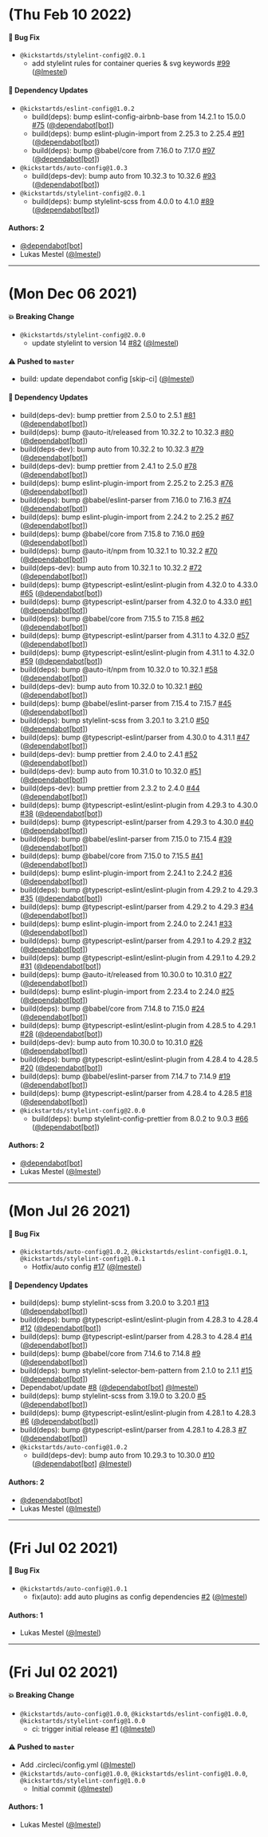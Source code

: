 # (Thu Feb 10 2022)

#### 🐛 Bug Fix

- `@kickstartds/stylelint-config@2.0.1`
  - add stylelint rules for container queries & svg keywords [#99](https://github.com/kickstartDS/config/pull/99) ([@lmestel](https://github.com/lmestel))

#### 🔩 Dependency Updates

- `@kickstartds/eslint-config@1.0.2`
  - build(deps): bump eslint-config-airbnb-base from 14.2.1 to 15.0.0 [#75](https://github.com/kickstartDS/config/pull/75) ([@dependabot[bot]](https://github.com/dependabot[bot]))
  - build(deps): bump eslint-plugin-import from 2.25.3 to 2.25.4 [#91](https://github.com/kickstartDS/config/pull/91) ([@dependabot[bot]](https://github.com/dependabot[bot]))
  - build(deps): bump @babel/core from 7.16.0 to 7.17.0 [#97](https://github.com/kickstartDS/config/pull/97) ([@dependabot[bot]](https://github.com/dependabot[bot]))
- `@kickstartds/auto-config@1.0.3`
  - build(deps-dev): bump auto from 10.32.3 to 10.32.6 [#93](https://github.com/kickstartDS/config/pull/93) ([@dependabot[bot]](https://github.com/dependabot[bot]))
- `@kickstartds/stylelint-config@2.0.1`
  - build(deps): bump stylelint-scss from 4.0.0 to 4.1.0 [#89](https://github.com/kickstartDS/config/pull/89) ([@dependabot[bot]](https://github.com/dependabot[bot]))

#### Authors: 2

- [@dependabot[bot]](https://github.com/dependabot[bot])
- Lukas Mestel ([@lmestel](https://github.com/lmestel))

---

# (Mon Dec 06 2021)

#### 💥 Breaking Change

- `@kickstartds/stylelint-config@2.0.0`
  - update stylelint to version 14 [#82](https://github.com/kickstartDS/config/pull/82) ([@lmestel](https://github.com/lmestel))

#### ⚠️ Pushed to `master`

- build: update dependabot config [skip-ci] ([@lmestel](https://github.com/lmestel))

#### 🔩 Dependency Updates

- build(deps-dev): bump prettier from 2.5.0 to 2.5.1 [#81](https://github.com/kickstartDS/config/pull/81) ([@dependabot[bot]](https://github.com/dependabot[bot]))
- build(deps): bump @auto-it/released from 10.32.2 to 10.32.3 [#80](https://github.com/kickstartDS/config/pull/80) ([@dependabot[bot]](https://github.com/dependabot[bot]))
- build(deps-dev): bump auto from 10.32.2 to 10.32.3 [#79](https://github.com/kickstartDS/config/pull/79) ([@dependabot[bot]](https://github.com/dependabot[bot]))
- build(deps-dev): bump prettier from 2.4.1 to 2.5.0 [#78](https://github.com/kickstartDS/config/pull/78) ([@dependabot[bot]](https://github.com/dependabot[bot]))
- build(deps): bump eslint-plugin-import from 2.25.2 to 2.25.3 [#76](https://github.com/kickstartDS/config/pull/76) ([@dependabot[bot]](https://github.com/dependabot[bot]))
- build(deps): bump @babel/eslint-parser from 7.16.0 to 7.16.3 [#74](https://github.com/kickstartDS/config/pull/74) ([@dependabot[bot]](https://github.com/dependabot[bot]))
- build(deps): bump eslint-plugin-import from 2.24.2 to 2.25.2 [#67](https://github.com/kickstartDS/config/pull/67) ([@dependabot[bot]](https://github.com/dependabot[bot]))
- build(deps): bump @babel/core from 7.15.8 to 7.16.0 [#69](https://github.com/kickstartDS/config/pull/69) ([@dependabot[bot]](https://github.com/dependabot[bot]))
- build(deps): bump @auto-it/npm from 10.32.1 to 10.32.2 [#70](https://github.com/kickstartDS/config/pull/70) ([@dependabot[bot]](https://github.com/dependabot[bot]))
- build(deps-dev): bump auto from 10.32.1 to 10.32.2 [#72](https://github.com/kickstartDS/config/pull/72) ([@dependabot[bot]](https://github.com/dependabot[bot]))
- build(deps): bump @typescript-eslint/eslint-plugin from 4.32.0 to 4.33.0 [#65](https://github.com/kickstartDS/config/pull/65) ([@dependabot[bot]](https://github.com/dependabot[bot]))
- build(deps): bump @typescript-eslint/parser from 4.32.0 to 4.33.0 [#61](https://github.com/kickstartDS/config/pull/61) ([@dependabot[bot]](https://github.com/dependabot[bot]))
- build(deps): bump @babel/core from 7.15.5 to 7.15.8 [#62](https://github.com/kickstartDS/config/pull/62) ([@dependabot[bot]](https://github.com/dependabot[bot]))
- build(deps): bump @typescript-eslint/parser from 4.31.1 to 4.32.0 [#57](https://github.com/kickstartDS/config/pull/57) ([@dependabot[bot]](https://github.com/dependabot[bot]))
- build(deps): bump @typescript-eslint/eslint-plugin from 4.31.1 to 4.32.0 [#59](https://github.com/kickstartDS/config/pull/59) ([@dependabot[bot]](https://github.com/dependabot[bot]))
- build(deps): bump @auto-it/npm from 10.32.0 to 10.32.1 [#58](https://github.com/kickstartDS/config/pull/58) ([@dependabot[bot]](https://github.com/dependabot[bot]))
- build(deps-dev): bump auto from 10.32.0 to 10.32.1 [#60](https://github.com/kickstartDS/config/pull/60) ([@dependabot[bot]](https://github.com/dependabot[bot]))
- build(deps): bump @babel/eslint-parser from 7.15.4 to 7.15.7 [#45](https://github.com/kickstartDS/config/pull/45) ([@dependabot[bot]](https://github.com/dependabot[bot]))
- build(deps): bump stylelint-scss from 3.20.1 to 3.21.0 [#50](https://github.com/kickstartDS/config/pull/50) ([@dependabot[bot]](https://github.com/dependabot[bot]))
- build(deps): bump @typescript-eslint/parser from 4.30.0 to 4.31.1 [#47](https://github.com/kickstartDS/config/pull/47) ([@dependabot[bot]](https://github.com/dependabot[bot]))
- build(deps-dev): bump prettier from 2.4.0 to 2.4.1 [#52](https://github.com/kickstartDS/config/pull/52) ([@dependabot[bot]](https://github.com/dependabot[bot]))
- build(deps-dev): bump auto from 10.31.0 to 10.32.0 [#51](https://github.com/kickstartDS/config/pull/51) ([@dependabot[bot]](https://github.com/dependabot[bot]))
- build(deps-dev): bump prettier from 2.3.2 to 2.4.0 [#44](https://github.com/kickstartDS/config/pull/44) ([@dependabot[bot]](https://github.com/dependabot[bot]))
- build(deps): bump @typescript-eslint/eslint-plugin from 4.29.3 to 4.30.0 [#38](https://github.com/kickstartDS/config/pull/38) ([@dependabot[bot]](https://github.com/dependabot[bot]))
- build(deps): bump @typescript-eslint/parser from 4.29.3 to 4.30.0 [#40](https://github.com/kickstartDS/config/pull/40) ([@dependabot[bot]](https://github.com/dependabot[bot]))
- build(deps): bump @babel/eslint-parser from 7.15.0 to 7.15.4 [#39](https://github.com/kickstartDS/config/pull/39) ([@dependabot[bot]](https://github.com/dependabot[bot]))
- build(deps): bump @babel/core from 7.15.0 to 7.15.5 [#41](https://github.com/kickstartDS/config/pull/41) ([@dependabot[bot]](https://github.com/dependabot[bot]))
- build(deps): bump eslint-plugin-import from 2.24.1 to 2.24.2 [#36](https://github.com/kickstartDS/config/pull/36) ([@dependabot[bot]](https://github.com/dependabot[bot]))
- build(deps): bump @typescript-eslint/eslint-plugin from 4.29.2 to 4.29.3 [#35](https://github.com/kickstartDS/config/pull/35) ([@dependabot[bot]](https://github.com/dependabot[bot]))
- build(deps): bump @typescript-eslint/parser from 4.29.2 to 4.29.3 [#34](https://github.com/kickstartDS/config/pull/34) ([@dependabot[bot]](https://github.com/dependabot[bot]))
- build(deps): bump eslint-plugin-import from 2.24.0 to 2.24.1 [#33](https://github.com/kickstartDS/config/pull/33) ([@dependabot[bot]](https://github.com/dependabot[bot]))
- build(deps): bump @typescript-eslint/parser from 4.29.1 to 4.29.2 [#32](https://github.com/kickstartDS/config/pull/32) ([@dependabot[bot]](https://github.com/dependabot[bot]))
- build(deps): bump @typescript-eslint/eslint-plugin from 4.29.1 to 4.29.2 [#31](https://github.com/kickstartDS/config/pull/31) ([@dependabot[bot]](https://github.com/dependabot[bot]))
- build(deps): bump @auto-it/released from 10.30.0 to 10.31.0 [#27](https://github.com/kickstartDS/config/pull/27) ([@dependabot[bot]](https://github.com/dependabot[bot]))
- build(deps): bump eslint-plugin-import from 2.23.4 to 2.24.0 [#25](https://github.com/kickstartDS/config/pull/25) ([@dependabot[bot]](https://github.com/dependabot[bot]))
- build(deps): bump @babel/core from 7.14.8 to 7.15.0 [#24](https://github.com/kickstartDS/config/pull/24) ([@dependabot[bot]](https://github.com/dependabot[bot]))
- build(deps): bump @typescript-eslint/eslint-plugin from 4.28.5 to 4.29.1 [#28](https://github.com/kickstartDS/config/pull/28) ([@dependabot[bot]](https://github.com/dependabot[bot]))
- build(deps-dev): bump auto from 10.30.0 to 10.31.0 [#26](https://github.com/kickstartDS/config/pull/26) ([@dependabot[bot]](https://github.com/dependabot[bot]))
- build(deps): bump @typescript-eslint/eslint-plugin from 4.28.4 to 4.28.5 [#20](https://github.com/kickstartDS/config/pull/20) ([@dependabot[bot]](https://github.com/dependabot[bot]))
- build(deps): bump @babel/eslint-parser from 7.14.7 to 7.14.9 [#19](https://github.com/kickstartDS/config/pull/19) ([@dependabot[bot]](https://github.com/dependabot[bot]))
- build(deps): bump @typescript-eslint/parser from 4.28.4 to 4.28.5 [#18](https://github.com/kickstartDS/config/pull/18) ([@dependabot[bot]](https://github.com/dependabot[bot]))
- `@kickstartds/stylelint-config@2.0.0`
  - build(deps): bump stylelint-config-prettier from 8.0.2 to 9.0.3 [#66](https://github.com/kickstartDS/config/pull/66) ([@dependabot[bot]](https://github.com/dependabot[bot]))

#### Authors: 2

- [@dependabot[bot]](https://github.com/dependabot[bot])
- Lukas Mestel ([@lmestel](https://github.com/lmestel))

---

# (Mon Jul 26 2021)

#### 🐛 Bug Fix

- `@kickstartds/auto-config@1.0.2`, `@kickstartds/eslint-config@1.0.1`, `@kickstartds/stylelint-config@1.0.1`
  - Hotfix/auto config [#17](https://github.com/kickstartDS/config/pull/17) ([@lmestel](https://github.com/lmestel))

#### 🔩 Dependency Updates

- build(deps): bump stylelint-scss from 3.20.0 to 3.20.1 [#13](https://github.com/kickstartDS/config/pull/13) ([@dependabot[bot]](https://github.com/dependabot[bot]))
- build(deps): bump @typescript-eslint/eslint-plugin from 4.28.3 to 4.28.4 [#12](https://github.com/kickstartDS/config/pull/12) ([@dependabot[bot]](https://github.com/dependabot[bot]))
- build(deps): bump @typescript-eslint/parser from 4.28.3 to 4.28.4 [#14](https://github.com/kickstartDS/config/pull/14) ([@dependabot[bot]](https://github.com/dependabot[bot]))
- build(deps): bump @babel/core from 7.14.6 to 7.14.8 [#9](https://github.com/kickstartDS/config/pull/9) ([@dependabot[bot]](https://github.com/dependabot[bot]))
- build(deps): bump stylelint-selector-bem-pattern from 2.1.0 to 2.1.1 [#15](https://github.com/kickstartDS/config/pull/15) ([@dependabot[bot]](https://github.com/dependabot[bot]))
- Dependabot/update [#8](https://github.com/kickstartDS/config/pull/8) ([@dependabot[bot]](https://github.com/dependabot[bot]) [@lmestel](https://github.com/lmestel))
- build(deps): bump stylelint-scss from 3.19.0 to 3.20.0 [#5](https://github.com/kickstartDS/config/pull/5) ([@dependabot[bot]](https://github.com/dependabot[bot]))
- build(deps): bump @typescript-eslint/eslint-plugin from 4.28.1 to 4.28.3 [#6](https://github.com/kickstartDS/config/pull/6) ([@dependabot[bot]](https://github.com/dependabot[bot]))
- build(deps): bump @typescript-eslint/parser from 4.28.1 to 4.28.3 [#7](https://github.com/kickstartDS/config/pull/7) ([@dependabot[bot]](https://github.com/dependabot[bot]))
- `@kickstartds/auto-config@1.0.2`
  - build(deps-dev): bump auto from 10.29.3 to 10.30.0 [#10](https://github.com/kickstartDS/config/pull/10) ([@dependabot[bot]](https://github.com/dependabot[bot]) [@lmestel](https://github.com/lmestel))

#### Authors: 2

- [@dependabot[bot]](https://github.com/dependabot[bot])
- Lukas Mestel ([@lmestel](https://github.com/lmestel))

---

# (Fri Jul 02 2021)

#### 🐛 Bug Fix

- `@kickstartds/auto-config@1.0.1`
  - fix(auto): add auto plugins as config dependencies [#2](https://github.com/kickstartDS/config/pull/2) ([@lmestel](https://github.com/lmestel))

#### Authors: 1

- Lukas Mestel ([@lmestel](https://github.com/lmestel))

---

# (Fri Jul 02 2021)

#### 💥 Breaking Change

- `@kickstartds/auto-config@1.0.0`, `@kickstartds/eslint-config@1.0.0`, `@kickstartds/stylelint-config@1.0.0`
  - ci: trigger initial release [#1](https://github.com/kickstartDS/config/pull/1) ([@lmestel](https://github.com/lmestel))

#### ⚠️ Pushed to `master`

- Add .circleci/config.yml ([@lmestel](https://github.com/lmestel))
- `@kickstartds/auto-config@1.0.0`, `@kickstartds/eslint-config@1.0.0`, `@kickstartds/stylelint-config@1.0.0`
  - Initial commit ([@lmestel](https://github.com/lmestel))

#### Authors: 1

- Lukas Mestel ([@lmestel](https://github.com/lmestel))
